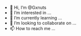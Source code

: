 - 👋 Hi, I’m @Gxnuts
- 👀 I’m interested in ...
- 🌱 I’m currently learning ...
- 💞️ I’m looking to collaborate on ...
- 📫 How to reach me ...

<!---
Gxnuts/Gxnuts is a ✨ special ✨ repository because its `README.md` (this file) appears on your GitHub profile.
You can click the Preview link to take a look at your changes.
--->
